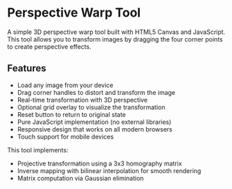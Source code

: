 # Perspective Warp Tool

A simple 3D perspective warp tool built with HTML5 Canvas and JavaScript. This tool allows you to transform images by dragging the four corner points to create perspective effects.

## Features

- Load any image from your device
- Drag corner handles to distort and transform the image
- Real-time transformation with 3D perspective
- Optional grid overlay to visualize the transformation
- Reset button to return to original state
- Pure JavaScript implementation (no external libraries)
- Responsive design that works on all modern browsers
- Touch support for mobile devices

This tool implements:
- Projective transformation using a 3x3 homography matrix
- Inverse mapping with bilinear interpolation for smooth rendering
- Matrix computation via Gaussian elimination